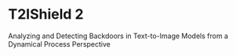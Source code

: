 # T2IShield 2

Analyzing and Detecting Backdoors in Text-to-Image Models from a Dynamical Process Perspective
